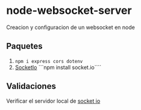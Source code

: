 # node-websocket-server
Creacion y configuracion de un websocket en node

## Paquetes
1. ```npm i express cors dotenv```
2. [SocketIo](https://www.npmjs.com/package/socket.io) ```npm install socket.io````


## Validaciones

Verificar el servidor local de [socket io](http://localhost:8080/socket.io/socket.io.js)

